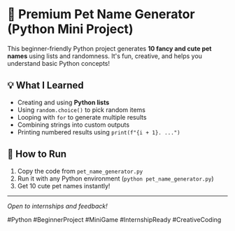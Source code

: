 # 🐾 Premium Pet Name Generator (Python Mini Project)

This beginner-friendly Python project generates **10 fancy and cute pet names** using lists and randomness. It's fun, creative, and helps you understand basic Python concepts!


## 💡 What I Learned

- Creating and using **Python lists**
- Using `random.choice()` to pick random items
- Looping with `for` to generate multiple results
- Combining strings into custom outputs
- Printing numbered results using `print(f"{i + 1}. ...")`

## 🚀 How to Run

1. Copy the code from `pet_name_generator.py`
2. Run it with any Python environment (`python pet_name_generator.py`)
3. Get 10 cute pet names instantly!

---

 
*Open to internships and feedback!*

#Python #BeginnerProject #MiniGame #InternshipReady #CreativeCoding
